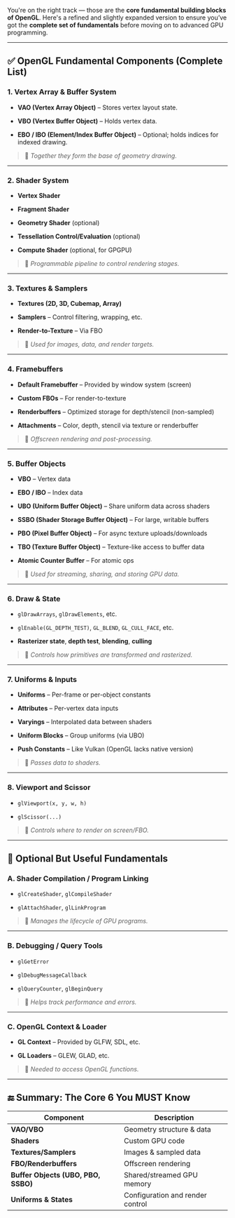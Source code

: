 You're on the right track — those are the **core fundamental building blocks of OpenGL**. Here's a refined and slightly expanded version to ensure you’ve got the **complete set of fundamentals** before moving on to advanced GPU programming.

---

## ✅ **OpenGL Fundamental Components** (Complete List)

### 1. **Vertex Array & Buffer System**

- **VAO (Vertex Array Object)** – Stores vertex layout state.
    
- **VBO (Vertex Buffer Object)** – Holds vertex data.
    
- **EBO / IBO (Element/Index Buffer Object)** – Optional; holds indices for indexed drawing.
    

> 🔑 _Together they form the base of geometry drawing._

---

### 2. **Shader System**

- **Vertex Shader**
    
- **Fragment Shader**
    
- **Geometry Shader** (optional)
    
- **Tessellation Control/Evaluation** (optional)
    
- **Compute Shader** (optional, for GPGPU)
    

> 🔑 _Programmable pipeline to control rendering stages._

---

### 3. **Textures & Samplers**

- **Textures (2D, 3D, Cubemap, Array)**
    
- **Samplers** – Control filtering, wrapping, etc.
    
- **Render-to-Texture** – Via FBO
    

> 🔑 _Used for images, data, and render targets._

---

### 4. **Framebuffers**

- **Default Framebuffer** – Provided by window system (screen)
    
- **Custom FBOs** – For render-to-texture
    
- **Renderbuffers** – Optimized storage for depth/stencil (non-sampled)
    
- **Attachments** – Color, depth, stencil via texture or renderbuffer
    

> 🔑 _Offscreen rendering and post-processing._

---

### 5. **Buffer Objects**

- **VBO** – Vertex data
    
- **EBO / IBO** – Index data
    
- **UBO (Uniform Buffer Object)** – Share uniform data across shaders
    
- **SSBO (Shader Storage Buffer Object)** – For large, writable buffers
    
- **PBO (Pixel Buffer Object)** – For async texture uploads/downloads
    
- **TBO (Texture Buffer Object)** – Texture-like access to buffer data
    
- **Atomic Counter Buffer** – For atomic ops
    

> 🔑 _Used for streaming, sharing, and storing GPU data._

---

### 6. **Draw & State**

- `glDrawArrays`, `glDrawElements`, etc.
    
- `glEnable(GL_DEPTH_TEST)`, `GL_BLEND`, `GL_CULL_FACE`, etc.
    
- **Rasterizer state**, **depth test**, **blending**, **culling**
    

> 🔑 _Controls how primitives are transformed and rasterized._

---

### 7. **Uniforms & Inputs**

- **Uniforms** – Per-frame or per-object constants
    
- **Attributes** – Per-vertex data inputs
    
- **Varyings** – Interpolated data between shaders
    
- **Uniform Blocks** – Group uniforms (via UBO)
    
- **Push Constants** – Like Vulkan (OpenGL lacks native version)
    

> 🔑 _Passes data to shaders._

---

### 8. **Viewport and Scissor**

- `glViewport(x, y, w, h)`
    
- `glScissor(...)`
    

> 🔑 _Controls where to render on screen/FBO._

---

## 🧩 Optional But Useful Fundamentals

### A. **Shader Compilation / Program Linking**

- `glCreateShader`, `glCompileShader`
    
- `glAttachShader`, `glLinkProgram`
    

> 🔑 _Manages the lifecycle of GPU programs._

---

### B. **Debugging / Query Tools**

- `glGetError`
    
- `glDebugMessageCallback`
    
- `glQueryCounter`, `glBeginQuery`
    

> 🔑 _Helps track performance and errors._

---

### C. **OpenGL Context & Loader**

- **GL Context** – Provided by GLFW, SDL, etc.
    
- **GL Loaders** – GLEW, GLAD, etc.
    

> 🔑 _Needed to access OpenGL functions._

---

## 🔚 Summary: The Core 6 You MUST Know

| Component                           | Description                      |
| ----------------------------------- | -------------------------------- |
| **VAO/VBO**                         | Geometry structure & data        |
| **Shaders**                         | Custom GPU code                  |
| **Textures/Samplers**               | Images & sampled data            |
| **FBO/Renderbuffers**               | Offscreen rendering              |
| **Buffer Objects (UBO, PBO, SSBO)** | Shared/streamed GPU memory       |
| **Uniforms & States**               | Configuration and render control | 
